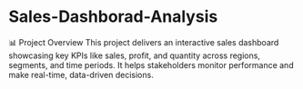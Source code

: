 # Sales-Dashborad-Analysis
📊 Project Overview This project delivers an interactive sales dashboard showcasing key KPIs like sales, profit, and quantity across regions, segments, and time periods. It helps stakeholders monitor performance and make real-time, data-driven decisions.

